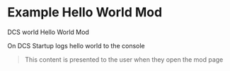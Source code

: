 # Example Hello World Mod

DCS world Hello World Mod

On DCS Startup logs hello world to the console

> This content is presented to the user when they open the mod page
